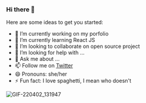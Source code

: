 ### Hi there 👋

<!--
**mimalson/mimalson** is a ✨ _special_ ✨ repository because its `README.md` (this file) appears on your GitHub profile.
-->
Here are some ideas to get you started:

- 🔭 I’m currently working on my porfolio
- 🌱 I’m currently learning React JS
- 👯 I’m looking to collaborate on open source project
- 🤔 I’m looking for help with ...
- 💬 Ask me about ...
- 📫 Follow me on [Twitter](http://twitter.com/simply_meenat)
- 😄 Pronouns: she/her
- ⚡ Fun fact: I love spaghetti, I mean who doesn't


![GIF-220402_131947](https://user-images.githubusercontent.com/87755052/161383768-0ae94591-26d7-48e5-94c8-0e51a52b5a57.gif)
